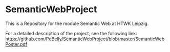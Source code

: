 # SemanticWebProject
This is a Repository for the module Semantic Web at HTWK Leipzig.

For a detailed description of the project, see the following link:
https://github.com/PeBelly/SemanticWebProject/blob/master/SemanticWebPoster.pdf
